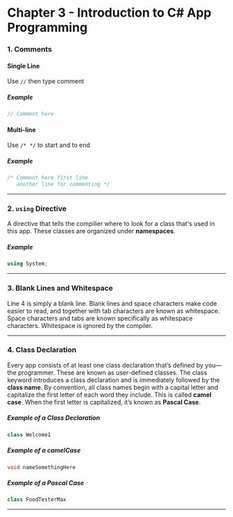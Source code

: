 # Chapter 3 - Introduction to C# App Programming

### 1. Comments

#### Single Line
Use `//` then type comment
##### Example
```cs
// Comment here 
```
#### Multi-line
Use `/* */` to start and to end
##### Example
```cs
/* Comment here first line
   another line for commenting */
```
---
### 2. `using` Directive

A directive that tells the compilier where to look for a class that's used in this app.  These classes are organized under **namespaces**.

##### Example
```cs
using System;
```
---
### 3. Blank Lines and Whitespace

Line 4 is simply a blank line. Blank lines and space characters make code easier to read, and together with tab characters are known as whitespace. Space characters and tabs are known specifically as whitespace characters. Whitespace is ignored by the compiler.

---
### 4. Class Declaration
Every app consists of at least one class declaration that’s defined by you—the programmer. These are known as user-defined classes. The class keyword introduces a class declaration and is immediately followed by the **class name**. By convention, all class names begin with a capital letter and capitalize the first letter of each word they include.  This is called **camel case**.  When the first letter is capitalized, it’s known as **Pascal Case**.
##### Example of a Class Declaration
```cs
class Welcome1
```
##### Example of a camelCase
```cs
void nameSomethingHere
```
##### Example of a Pascal Case
```cs
class FoodTesterMax
```
---
